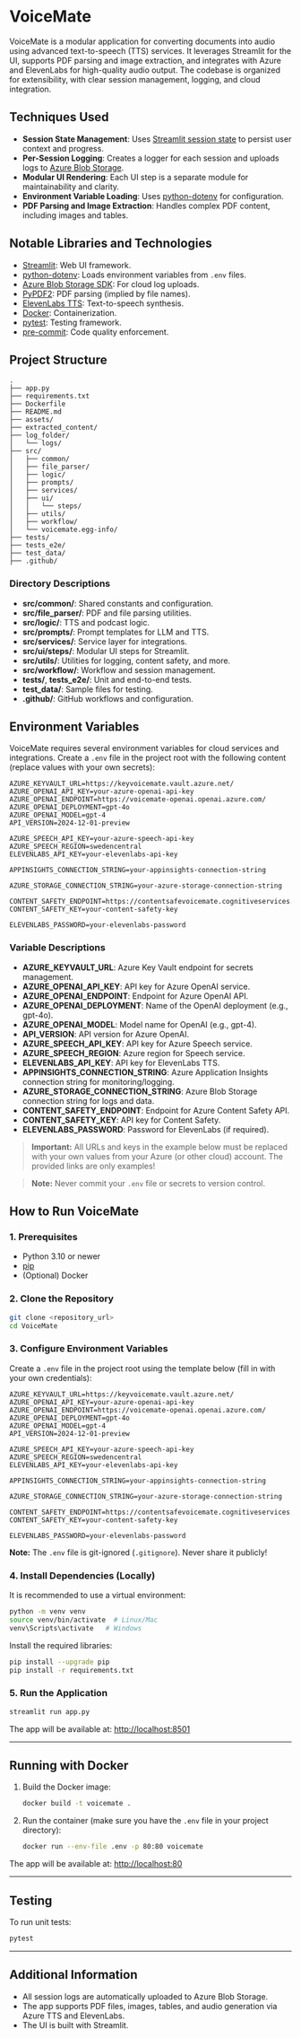 # VoiceMate

VoiceMate is a modular application for converting documents into audio using advanced text-to-speech (TTS) services. It leverages Streamlit for the UI, supports PDF parsing and image extraction, and integrates with Azure and ElevenLabs for high-quality audio output. The codebase is organized for extensibility, with clear session management, logging, and cloud integration.

## Techniques Used

- **Session State Management**: Uses [Streamlit session state](https://docs.streamlit.io/library/api-reference/session-state) to persist user context and progress.
- **Per-Session Logging**: Creates a logger for each session and uploads logs to [Azure Blob Storage](https://learn.microsoft.com/en-us/azure/storage/blobs/).
- **Modular UI Rendering**: Each UI step is a separate module for maintainability and clarity.
- **Environment Variable Loading**: Uses [python-dotenv](https://pypi.org/project/python-dotenv/) for configuration.
- **PDF Parsing and Image Extraction**: Handles complex PDF content, including images and tables.

## Notable Libraries and Technologies

- [Streamlit](https://streamlit.io/): Web UI framework.
- [python-dotenv](https://pypi.org/project/python-dotenv/): Loads environment variables from `.env` files.
- [Azure Blob Storage SDK](https://pypi.org/project/azure-storage-blob/): For cloud log uploads.
- [PyPDF2](https://pypi.org/project/PyPDF2/): PDF parsing (implied by file names).
- [ElevenLabs TTS](https://elevenlabs.io/): Text-to-speech synthesis.
- [Docker](https://www.docker.com/): Containerization.
- [pytest](https://docs.pytest.org/en/stable/): Testing framework.
- [pre-commit](https://pre-commit.com/): Code quality enforcement.

## Project Structure

```
.
├── app.py
├── requirements.txt
├── Dockerfile
├── README.md
├── assets/
├── extracted_content/
├── log_folder/
│   └── logs/
├── src/
│   ├── common/
│   ├── file_parser/
│   ├── logic/
│   ├── prompts/
│   ├── services/
│   ├── ui/
│   │   └── steps/
│   ├── utils/
│   ├── workflow/
│   └── voicemate.egg-info/
├── tests/
├── tests_e2e/
├── test_data/
├── .github/
```

### Directory Descriptions

- **src/common/**: Shared constants and configuration.
- **src/file_parser/**: PDF and file parsing utilities.
- **src/logic/**: TTS and podcast logic.
- **src/prompts/**: Prompt templates for LLM and TTS.
- **src/services/**: Service layer for integrations.
- **src/ui/steps/**: Modular UI steps for Streamlit.
- **src/utils/**: Utilities for logging, content safety, and more.
- **src/workflow/**: Workflow and session management.
- **tests/**, **tests_e2e/**: Unit and end-to-end tests.
- **test_data/**: Sample files for testing.
- **.github/**: GitHub workflows and configuration.

## Environment Variables

VoiceMate requires several environment variables for cloud services and integrations. Create a `.env` file in the project root with the following content (replace values with your own secrets):

```env
AZURE_KEYVAULT_URL=https://keyvoicemate.vault.azure.net/
AZURE_OPENAI_API_KEY=your-azure-openai-api-key
AZURE_OPENAI_ENDPOINT=https://voicemate-openai.openai.azure.com/
AZURE_OPENAI_DEPLOYMENT=gpt-4o
AZURE_OPENAI_MODEL=gpt-4
API_VERSION=2024-12-01-preview

AZURE_SPEECH_API_KEY=your-azure-speech-api-key
AZURE_SPEECH_REGION=swedencentral
ELEVENLABS_API_KEY=your-elevenlabs-api-key

APPINSIGHTS_CONNECTION_STRING=your-appinsights-connection-string

AZURE_STORAGE_CONNECTION_STRING=your-azure-storage-connection-string

CONTENT_SAFETY_ENDPOINT=https://contentsafevoicemate.cognitiveservices.azure.com/
CONTENT_SAFETY_KEY=your-content-safety-key

ELEVENLABS_PASSWORD=your-elevenlabs-password
```

### Variable Descriptions
- **AZURE_KEYVAULT_URL**: Azure Key Vault endpoint for secrets management.
- **AZURE_OPENAI_API_KEY**: API key for Azure OpenAI service.
- **AZURE_OPENAI_ENDPOINT**: Endpoint for Azure OpenAI API.
- **AZURE_OPENAI_DEPLOYMENT**: Name of the OpenAI deployment (e.g., gpt-4o).
- **AZURE_OPENAI_MODEL**: Model name for OpenAI (e.g., gpt-4).
- **API_VERSION**: API version for Azure OpenAI.
- **AZURE_SPEECH_API_KEY**: API key for Azure Speech service.
- **AZURE_SPEECH_REGION**: Azure region for Speech service.
- **ELEVENLABS_API_KEY**: API key for ElevenLabs TTS.
- **APPINSIGHTS_CONNECTION_STRING**: Azure Application Insights connection string for monitoring/logging.
- **AZURE_STORAGE_CONNECTION_STRING**: Azure Blob Storage connection string for logs and data.
- **CONTENT_SAFETY_ENDPOINT**: Endpoint for Azure Content Safety API.
- **CONTENT_SAFETY_KEY**: API key for Content Safety.
- **ELEVENLABS_PASSWORD**: Password for ElevenLabs (if required).

> **Important:** All URLs and keys in the example below must be replaced with your own values from your Azure (or other cloud) account. The provided links are only examples!

> **Note:** Never commit your `.env` file or secrets to version control.

## How to Run VoiceMate

### 1. Prerequisites

- Python 3.10 or newer
- [pip](https://pip.pypa.io/en/stable/)
- (Optional) Docker

### 2. Clone the Repository

```bash
git clone <repository_url>
cd VoiceMate
```

### 3. Configure Environment Variables

Create a `.env` file in the project root using the template below (fill in with your own credentials):

```env
AZURE_KEYVAULT_URL=https://keyvoicemate.vault.azure.net/
AZURE_OPENAI_API_KEY=your-azure-openai-api-key
AZURE_OPENAI_ENDPOINT=https://voicemate-openai.openai.azure.com/
AZURE_OPENAI_DEPLOYMENT=gpt-4o
AZURE_OPENAI_MODEL=gpt-4
API_VERSION=2024-12-01-preview

AZURE_SPEECH_API_KEY=your-azure-speech-api-key
AZURE_SPEECH_REGION=swedencentral
ELEVENLABS_API_KEY=your-elevenlabs-api-key

APPINSIGHTS_CONNECTION_STRING=your-appinsights-connection-string

AZURE_STORAGE_CONNECTION_STRING=your-azure-storage-connection-string

CONTENT_SAFETY_ENDPOINT=https://contentsafevoicemate.cognitiveservices.azure.com/
CONTENT_SAFETY_KEY=your-content-safety-key

ELEVENLABS_PASSWORD=your-elevenlabs-password
```

**Note:** The `.env` file is git-ignored (`.gitignore`). Never share it publicly!

### 4. Install Dependencies (Locally)

It is recommended to use a virtual environment:

```bash
python -m venv venv
source venv/bin/activate  # Linux/Mac
venv\Scripts\activate   # Windows
```

Install the required libraries:

```bash
pip install --upgrade pip
pip install -r requirements.txt
```

### 5. Run the Application

```bash
streamlit run app.py
```

The app will be available at: [http://localhost:8501](http://localhost:8501)

---

## Running with Docker

1. Build the Docker image:

   ```bash
   docker build -t voicemate .
   ```

2. Run the container (make sure you have the `.env` file in your project directory):

   ```bash
   docker run --env-file .env -p 80:80 voicemate
   ```

The app will be available at: [http://localhost:80](http://localhost:80)

---

## Testing

To run unit tests:

```bash
pytest
```

---

## Additional Information

- All session logs are automatically uploaded to Azure Blob Storage.
- The app supports PDF files, images, tables, and audio generation via Azure TTS and ElevenLabs.
- The UI is built with Streamlit.

